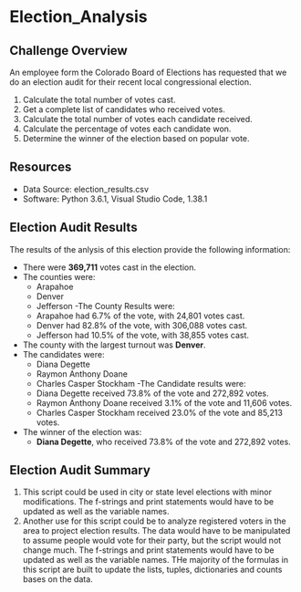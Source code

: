 # Election_Analysis

## Challenge Overview
An employee form the Colorado Board of Elections has requested that we do an election audit for their recent local congressional election.

1. Calculate the total number of votes cast.
2. Get a complete list of candidates who received votes.
3. Calculate the total number of votes each candidate received.
4. Calculate the percentage of votes each candidate won.
5. Determine the winner of the election based on popular vote.

## Resources
- Data Source: election_results.csv
- Software: Python 3.6.1, Visual Studio Code, 1.38.1

## Election Audit Results
The results of the anlysis of this election provide the following information:
- There were **369,711** votes cast in the election.
- The counties were:
  - Arapahoe
  - Denver
  - Jefferson
-The County Results were:
  - Arapahoe had 6.7% of the vote, with 24,801 votes cast.
  - Denver had 82.8% of the vote, with 306,088 votes cast.
  - Jefferson had 10.5% of the vote, with 38,855 votes cast.
 - The county with the largest turnout was **Denver**.
- The candidates were:
  - Diana Degette
  - Raymon Anthony Doane
  - Charles Casper Stockham
 -The Candidate results were:
  - Diana Degette received 73.8% of the vote and 272,892 votes.
  - Raymon Anthony Doane received 3.1% of the vote and 11,606 votes.
  - Charles Casper Stockham received 23.0% of the vote and 85,213 votes.
 - The winner of the election was:
    - **Diana Degette**, who received 73.8% of the vote and 272,892 votes.
## Election Audit Summary
1. This script could be used in city or state level elections with minor modifications. The f-strings and print statements would have to be updated as well as the variable names. 
2. Another use for this script could be to analyze registered voters in the area to project election results. The data would have to be manipulated to assume people would vote for their party, but the script would not change much. The f-strings and print statements would have to be updated as well as the variable names. THe majority of the formulas in this script are built to update the lists, tuples, dictionaries and counts bases on the data. 
  
